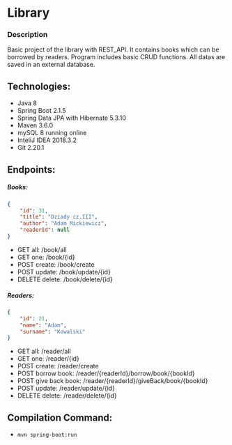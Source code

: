 # Library
### Description
Basic project of the library with REST_API. It contains books which can be borrowed by readers. Program includes basic CRUD functions. All datas are saved in an external database.

## Technologies:
* Java 8
* Spring Boot 2.1.5
* Spring Data JPA with Hibernate 5.3.10
* Maven 3.6.0
* mySQL 8 running online
* InteliJ IDEA 2018.3.2
* Git 2.20.1

## Endpoints:
##### Books:
```json
{
    "id": 31,
    "title": "Dziady cz.III",
    "author": "Adam Mickiewicz",
    "readerId": null
}
```
* GET all: /book/all
* GET one: /book/{id}
* POST create: /book/create
* POST update: /book/update/{id}
* DELETE delete: /book/delete/{id}
##### Readers:
```json
{
	"id": 21,
	"name": "Adam",
	"surname": "Kowalski"
}
```
* GET all: /reader/all
* GET one: /reader/{id}
* POST create: /reader/create
* POST borrow book: /reader/{readerId}/borrow/book/{bookId}
* POST give back book: /reader/{readerId}/giveBack/book/{bookId}
* POST update: /reader/update/{id}
* DELETE delete: /reader/delete/{id}

## Compilation Command:
* `mvn spring-boot:run`
